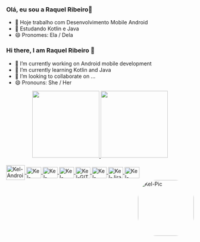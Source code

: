 ### Olá, eu sou a Raquel Ribeiro👋


- 🔭 Hoje trabalho com Desenvolvimento Mobile Android
- 🌱 Estudando Kotlin e Java
- 😄 Pronomes: Ela / Dela


### Hi there, I am Raquel Ribeiro 👋

- 🔭 I’m currently working on Android mobile development
- 🌱 I’m currently learning Kotlin and Java
- 👯 I’m looking to collaborate on ...
- 😄 Pronouns: She / Her


<div align="center">
  <a href="https://github.com/raquelribeiro26">
  <img height="180em" src="https://github-readme-stats.vercel.app/api?username=raquelribeiro26&show_icons=true&theme=tokyonight&include_all_commits=true&count_private=true"/>
  <img height="180em" src="https://github-readme-stats.vercel.app/api/top-langs/?username=raquelribeiro26&layout=compact&langs_count=7&theme=tokyonight"/>
</div>

  
  <div style="display: inline_block"><br>
  <img align="center" alt="Kel-Android" height="40" width="50" src="https://cdn.jsdelivr.net/gh/devicons/devicon/icons/android/android-original.svg">
  <img align="center" alt="Kel-Kotlin" height="30" width="40" src="https://cdn.jsdelivr.net/gh/devicons/devicon/icons/kotlin/kotlin-original.svg">
  <img align="center" alt="Kel-Java" height="30" width="40" src="https://cdn.jsdelivr.net/gh/devicons/devicon/icons/java/java-original.svg">
  <img align="center" alt="Kel-AWS" height="30" width="40" src="https://cdn.jsdelivr.net/gh/devicons/devicon/icons/amazonwebservices/amazonwebservices-original.svg">
  <img align="center" alt="Kel-GIT" height="30" width="40" src="https://cdn.jsdelivr.net/gh/devicons/devicon/icons/git/git-original.svg">
  <img align="center" alt="Kel-GitLab" height="30" width="40" src="https://cdn.jsdelivr.net/gh/devicons/devicon/icons/gitlab/gitlab-original.svg">
  <img align="center" alt="Kel-Jira" height="30" width="40" src="https://cdn.jsdelivr.net/gh/devicons/devicon/icons/jira/jira-original.svg">
  <img align="center" alt="Kel-Trello" height="30" width="40" src="https://cdn.jsdelivr.net/gh/devicons/devicon/icons/trello/trello-plain.svg">   
  <img align="right" alt="Kel-Pic" height="150" style="border-radius:50px;" src="https://www.instagram.com/p/CY-OVACpZe6cXIu_C9PhGo-5aogRwaQU04adEk0/">
</div>

  
  
 <div
      ![Snake animation](https://github.com/raquelribeiro26/raquelribeiro26/blob/output/github-contribution-grid-snake.svg)
      
</div>
